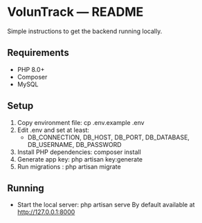 # VolunTrack — README

Simple instructions to get the backend running locally.

## Requirements
- PHP 8.0+ 
- Composer
- MySQL 

## Setup
1. Copy environment file:
    cp .env.example .env
2. Edit .env and set at least: 
    - DB_CONNECTION, DB_HOST, DB_PORT, DB_DATABASE, DB_USERNAME, DB_PASSWORD
3. Install PHP dependencies:
    composer install
4. Generate app key:
    php artisan key:generate
5. Run migrations :
    php artisan migrate
    

## Running
- Start the local server:
  php artisan serve
  By default available at http://127.0.0.1:8000


